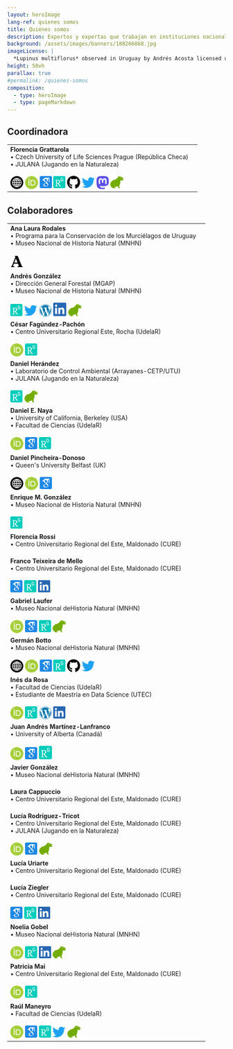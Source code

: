 ```yaml
---
layout: heroImage
lang-ref: quienes somos
title: Quiénes somos
description: Expertos y expertas que trabajan en instituciones nacionales e internacionales y estudian diversos grupos de biodiversidad en diferentes áreas de conocimiento
background: /assets/images/banners/180266868.jpg
imageLicense: |
  *Lupinus multiflorus* observed in Uruguay by Andrés Acosta licensed under [CC-BY-NC](http://creativecommons.org/licenses/by-nc/4.0/) via [iNaturalist](https://www.gbif.org/occurrence/3698255731)
height: 50vh
parallax: true
#permalink: /quienes-somos
composition:
  - type: heroImage
  - type: pageMarkdown
---
```


## Coordinadora

<div class="integrantes" style="white-space: nowrap;" markdown="block">

|     |      |
|-----|------|
| **Florencia Grattarola** <br>&#x2022; Czech University of Life Sciences Prague (República Checa) <br>&#x2022; JULANA (Jugando en la Naturaleza) <br><br> <a dir="ltr" href="http://www.flograttarola.com" target="_blank" class="css-1qel8bw"><img class="is-rounded" src="/assets/images/social-media-icon/www.svg" width="30"></a> <a dir="ltr" href="http://orcid.org/0000-0001-8282-5732" target="_blank" class="css-1qel8bw"><img class="is-rounded" src="/assets/images/social-media-icon/orcid.svg" width="30"></a> <a dir="ltr" href="https://scholar.google.com/citations?user=9KCM81IAAAAJ&hl=es" target="_blank" class="css-1qel8bw"><img class="is-rounded" src="/assets/images/social-media-icon/google-scholar-square.svg" width="28"></a> <a dir="ltr" href="https://www.researchgate.net/profile/Florencia_Grattarola" target="_blank" class="css-1qel8bw"><img class="is-rounded" src="/assets/images/social-media-icon/researchgate-square.svg" width="28"></a> <a dir="ltr" href="http://www.github.com/bienflorencia" target="_blank" class="css-1qel8bw"><img class="is-rounded" src="/assets/images/social-media-icon/github.svg" width="30"></a> <a dir="ltr" href="http://www.twitter.com/flograttarola" target="_blank" class="css-1qel8bw"><img class="is-rounded" src="/assets/images/social-media-icon/twitter.svg" width="30"></a> <a dir="ltr" href="https://ecoevo.social/@flograttarola" target="_blank" class="css-1qel8bw"><img class="is-rounded" src="/assets/images/social-media-icon/mastodon.svg" width="28"></a> <a dir="ltr" href="https://www.naturalista.uy/users/flo_grattarola" target="_blank" class="css-1qel8bw"><img class="is-rounded" src="/assets/images/social-media-icon/naturalistauy.svg" width="32"></a> |

</div>



## Colaboradores

<div class="integrantes" style="white-space: nowrap;" markdown="block">

|     |      |
|-----|------|
| **Ana Laura Rodales** <br>&#x2022; Programa para la Conservación de los Murciélagos de Uruguay <br>&#x2022; Museo Nacional de Historia Natural (MNHN) <br><br> <a dir="ltr" href="https://gub.academia.edu/AnaRodalesMari%C3%B1o" target="_blank" class="css-1qel8bw"><img class="is-rounded" src="/assets/images/social-media-icon/academia.svg" width="30"></a> |
| **Andrés González** <br>&#x2022; Dirección General Forestal (MGAP) <br>&#x2022; Museo Nacional de Historia Natural (MNHN) <br><br> <a dir="ltr" href="https://www.researchgate.net/profile/H_Gonzalez" target="_blank" class="css-1qel8bw"><img class="is-rounded" src="/assets/images/social-media-icon/researchgate-square.svg" width="28"></a> <a dir="ltr" href="http://www.twitter.com/andgon2639" target="_blank" class="css-1qel8bw"><img class="is-rounded" src="/assets/images/social-media-icon/twitter.svg" width="30"></a> <a dir="ltr" href="http://floradeluruguay.blogspot.com/" target="_blank" class="css-1qel8bw"><img class="is-rounded" src="/assets/images/social-media-icon/wordpress.svg" width="30"></a> <a dir="ltr" href="https://uy.linkedin.com/in/andr%C3%A9s-gonz%C3%A1lez-91101378" target="_blank" class="css-1qel8bw"><img class="is-rounded" src="/assets/images/social-media-icon/linkedin.svg" width="30"></a> <a dir="ltr" href="https://www.naturalista.uy/users/andrs158" target="_blank" class="css-1qel8bw"><img class="is-rounded" src="/assets/images/social-media-icon/naturalistauy.svg" width="32"></a> |
| **César Fagúndez-Pachón** <br>&#x2022; Centro Universitario Regional Este, Rocha (UdelaR) <br><br> <a dir="ltr" href="https://orcid.org/0000-0003-0528-5677" target="_blank" class="css-1qel8bw"><img class="is-rounded" src="/assets/images/social-media-icon/orcid.svg" width="30"></a> <a dir="ltr" href="https://www.researchgate.net/profile/Cesar-Fagundez" target="_blank" class="css-1qel8bw"><img class="is-rounded" src="/assets/images/social-media-icon/researchgate-square.svg" width="28"></a> |
| **Daniel Herández** <br>&#x2022; Laboratorio de Control Ambiental (Arrayanes-CETP/UTU) <br>&#x2022; JULANA (Jugando en la Naturaleza) <br><br> <a dir="ltr" href="https://www.researchgate.net/profile/Daniel-Hernandez-15" target="_blank" class="css-1qel8bw"><img class="is-rounded" src="/assets/images/social-media-icon/researchgate-square.svg" width="28"></a> <a dir="ltr" href="https://www.naturalista.uy/users/daniel_hp" target="_blank" class="css-1qel8bw"><img class="is-rounded" src="/assets/images/social-media-icon/naturalistauy.svg" width="32"></a> |
| **Daniel E. Naya** <br>&#x2022; University of California, Berkeley (USA) <br>&#x2022; Facultad de Ciencias (UdelaR) <br><br> <a dir="ltr" href="http://orcid.org/0000-0002-8311-9263" target="_blank" class="css-1qel8bw"><img class="is-rounded" src="/assets/images/social-media-icon/orcid.svg" width="30"></a> <a dir="ltr" href="https://scholar.google.com/citations?user=wuVKFgYAAAAJ" target="_blank" class="css-1qel8bw"><img class="is-rounded" src="/assets/images/social-media-icon/google-scholar-square.svg" width="28"></a> <a dir="ltr" href="https://www.researchgate.net/profile/Daniel-Naya" target="_blank" class="css-1qel8bw"><img class="is-rounded" src="/assets/images/social-media-icon/researchgate-square.svg" width="28"></a> |
| **Daniel Pincheira-Donoso** <br>&#x2022; Queen's University Belfast (UK) <br><br> <a dir="ltr" href="http://selectiondynamics.weebly.com/daniel-pincheira-donoso.html" target="_blank" class="css-1qel8bw"><img class="is-rounded" src="/assets/images/social-media-icon/www.svg" width="30"></a> <a dir="ltr" href="http://orcid.org/0000-0001-8282-5732" target="_blank" class="css-1qel8bw"><img class="is-rounded" src="/assets/images/social-media-icon/orcid.svg" width="30"></a> <a dir="ltr" href="https://scholar.google.com/citations?user=hd2lj1kAAAAJ" target="_blank" class="css-1qel8bw"><img class="is-rounded" src="/assets/images/social-media-icon/google-scholar-square.svg" width="28"></a> |
| **Enrique M. González** <br>&#x2022; Museo Nacional de Historia Natural (MNHN) <br><br> <a dir="ltr" href="https://www.researchgate.net/profile/Enrique_Gonzalez33" target="_blank" class="css-1qel8bw"><img class="is-rounded" src="/assets/images/social-media-icon/researchgate-square.svg" width="28"></a> |
| **Florencia Rossi** <br>&#x2022; Centro Universitario Regional del Este, Maldonado (CURE) <br><br> |
| **Franco Teixeira de Mello** <br>&#x2022; Centro Universitario Regional del Este, Maldonado (CURE) <br><br> <a dir="ltr" href="https://scholar.google.com/citations?user=ya9VGPEAAAAJ" target="_blank" class="css-1qel8bw"><img class="is-rounded" src="/assets/images/social-media-icon/google-scholar-square.svg" width="28"></a> <a dir="ltr" href="https://www.researchgate.net/profile/Franco-Teixeira-De-Mello" target="_blank" class="css-1qel8bw"><img class="is-rounded" src="/assets/images/social-media-icon/researchgate-square.svg" width="28"></a>  <a dir="ltr" href="https://uy.linkedin.com/in/franco-teixeira-de-mello-426b3845" target="_blank" class="css-1qel8bw"><img class="is-rounded" src="/assets/images/social-media-icon/linkedin.svg" width="28"></a> |
| **Gabriel Laufer** <br>&#x2022; Museo Nacional deHistoria Natural (MNHN) <br><br> <a dir="ltr" href="http://orcid.org/0000-0002-8285-5023" target="_blank" class="css-1qel8bw"><img class="is-rounded" src="/assets/images/social-media-icon/orcid.svg" width="30"></a> <a dir="ltr" href="https://scholar.google.com/citations?user=q2E8n40AAAAJ" target="_blank" class="css-1qel8bw"><img class="is-rounded" src="/assets/images/social-media-icon/google-scholar-square.svg" width="28"></a> <a dir="ltr" href="https://www.researchgate.net/profile/Gabriel-Laufer" target="_blank" class="css-1qel8bw"><img class="is-rounded" src="/assets/images/social-media-icon/researchgate-square.svg" width="28"></a> <a dir="ltr" href="https://www.naturalista.uy/users/gabriellaufer" target="_blank" class="css-1qel8bw"><img class="is-rounded" src="/assets/images/social-media-icon/naturalistauy.svg" width="32"></a> |
| **Germán Botto** <br>&#x2022; Museo Nacional deHistoria Natural (MNHN) <br><br> <a dir="ltr" href="https://sites.google.com/view/germanbotto/" target="_blank" class="css-1qel8bw"><img class="is-rounded" src="/assets/images/social-media-icon/www.svg" width="30"></a> <a dir="ltr" href="http://orcid.org/0000-0002-4055-9277" target="_blank" class="css-1qel8bw"><img class="is-rounded" src="/assets/images/social-media-icon/orcid.svg" width="30"></a> <a dir="ltr" href="https://scholar.google.com/citations?user=xibgBckAAAAJ" target="_blank" class="css-1qel8bw"><img class="is-rounded" src="/assets/images/social-media-icon/google-scholar-square.svg" width="28"></a> <a dir="ltr" href="https://www.researchgate.net/profile/German-Botto" target="_blank" class="css-1qel8bw"><img class="is-rounded" src="/assets/images/social-media-icon/researchgate-square.svg" width="28"></a> <a dir="ltr" href="http://www.github.com/gbotto" target="_blank" class="css-1qel8bw"><img class="is-rounded" src="/assets/images/social-media-icon/github.svg" width="30"></a> <a dir="ltr" href="http://www.twitter.com/germanbotto1" target="_blank" class="css-1qel8bw"><img class="is-rounded" src="/assets/images/social-media-icon/twitter.svg" width="30"></a> |
| **Inés da Rosa** <br>&#x2022; Facultad de Ciencias (UdelaR) <br>&#x2022; Estudiante de Maestría en Data Science (UTEC) <br><br> <a dir="ltr" href="http://orcid.org/0000-0002-2832-554X" target="_blank" class="css-1qel8bw"><img class="is-rounded" src="/assets/images/social-media-icon/orcid.svg" width="30"></a> <a dir="ltr" href="https://www.researchgate.net/profile/Ines-Da-Rosa-Faravelli" target="_blank" class="css-1qel8bw"><img class="is-rounded" src="/assets/images/social-media-icon/researchgate-square.svg" width="28"></a> <a dir="ltr" href="https://data-analysis-ines-da-rosa.blogspot.com/" target="_blank" class="css-1qel8bw"><img class="is-rounded" src="/assets/images/social-media-icon/wordpress.svg" width="30"></a> <a dir="ltr" href="https://uy.linkedin.com/in/in%C3%A9s-da-rosa-faravelli-5b835b37" target="_blank" class="css-1qel8bw"><img class="is-rounded" src="/assets/images/social-media-icon/linkedin.svg" width="28"></a> |
| **Juan Andrés Martínez-Lanfranco** <br>&#x2022; University of Alberta (Canadá) <br><br> <a dir="ltr" href="http://orcid.org/0000-0002-1692-1168" target="_blank" class="css-1qel8bw"><img class="is-rounded" src="/assets/images/social-media-icon/orcid.svg" width="30"></a> <a dir="ltr" href="https://scholar.google.com/citations?user=BlsEiqwAAAAJ" target="_blank" class="css-1qel8bw"><img class="is-rounded" src="/assets/images/social-media-icon/google-scholar-square.svg" width="28"></a> <a dir="ltr" href="https://www.researchgate.net/profile/Juan-Andres-Martinez-Lanfranco" target="_blank" class="css-1qel8bw"><img class="is-rounded" src="/assets/images/social-media-icon/researchgate-square.svg" width="30"></a>|
| **Javier González** <br>&#x2022; Museo Nacional deHistoria Natural (MNHN) <br><br> |
| **Laura Cappuccio** <br>&#x2022; Centro Universitario Regional del Este, Maldonado (CURE) <br><br> |
| **Lucía Rodríguez-Tricot** <br>&#x2022; Centro Universitario Regional del Este, Maldonado (CURE) <br>&#x2022; JULANA (Jugando en la Naturaleza) <br><br> <a dir="ltr" href="http://orcid.org/0000-0003-0949-9074" target="_blank" class="css-1qel8bw"><img class="is-rounded" src="/assets/images/social-media-icon/orcid.svg" width="30"></a> <a dir="ltr" href="https://scholar.google.com/citations?user=NZbc0JwAAAAJ" target="_blank" class="css-1qel8bw"><img class="is-rounded" src="/assets/images/social-media-icon/google-scholar-square.svg" width="28"></a> <a dir="ltr" href="https://www.naturalista.uy/users/lurtri" target="_blank" class="css-1qel8bw"><img class="is-rounded" src="/assets/images/social-media-icon/naturalistauy.svg" width="32"></a>|
| **Lucía Uriarte** <br>&#x2022; Centro Universitario Regional del Este, Maldonado (CURE) <br><br> |
| **Lucía Ziegler** <br>&#x2022; Centro Universitario Regional del Este, Maldonado (CURE) <br><br> <a dir="ltr" href="https://scholar.google.com/citations?user=rTZzwwMAAAAJ&hl=es" target="_blank" class="css-1qel8bw"><img class="is-rounded" src="/assets/images/social-media-icon/google-scholar-square.svg" width="28"></a> <a dir="ltr" href="https://www.researchgate.net/profile/Lucia-Ziegler" target="_blank" class="css-1qel8bw"><img class="is-rounded" src="/assets/images/social-media-icon/researchgate-square.svg" width="28"></a> <a dir="ltr" href="https://uy.linkedin.com/in/lucia-ziegler-91645930" target="_blank" class="css-1qel8bw"><img class="is-rounded" src="/assets/images/social-media-icon/linkedin.svg" width="28"></a> |
| **Noelia Gobel** <br>&#x2022; Museo Nacional deHistoria Natural (MNHN) <br><br> <a dir="ltr" href="http://orcid.org/0000-0002-7613-1897" target="_blank" class="css-1qel8bw"><img class="is-rounded" src="/assets/images/social-media-icon/orcid.svg" width="30"></a> <a dir="ltr" href="https://www.researchgate.net/profile/Noelia-Gobel" target="_blank" class="css-1qel8bw"><img class="is-rounded" src="/assets/images/social-media-icon/researchgate-square.svg" width="28"></a> <a dir="ltr" href="https://uy.linkedin.com/in/noelia-gobel-a54a971a6" target="_blank" class="css-1qel8bw"><img class="is-rounded" src="/assets/images/social-media-icon/linkedin.svg" width="28"></a> <a dir="ltr" href="https://www.naturalista.uy/users/noelia" target="_blank" class="css-1qel8bw"><img class="is-rounded" src="/assets/images/social-media-icon/naturalistauy.svg" width="32"></a> |
| **Patricia Mai** <br>&#x2022; Centro Universitario Regional del Este, Maldonado (CURE) <br><br> <a dir="ltr" href="http://orcid.org/0000-0003-0311-2131" target="_blank" class="css-1qel8bw"><img class="is-rounded" src="/assets/images/social-media-icon/orcid.svg" width="30"></a> <a dir="ltr" href="https://www.researchgate.net/profile/Patricia-Mai-Morente" target="_blank" class="css-1qel8bw"><img class="is-rounded" src="/assets/images/social-media-icon/researchgate-square.svg" width="28"></a> |
| **Raúl Maneyro** <br>&#x2022; Facultad de Ciencias (UdelaR) <br><br> <a dir="ltr" href="http://orcid.org/0000-0003-3440-8701" target="_blank" class="css-1qel8bw"><img class="is-rounded" src="/assets/images/social-media-icon/orcid.svg" width="30"></a> <a dir="ltr" href="https://scholar.google.com/citations?user=5xEY_c4AAAAJ" target="_blank" class="css-1qel8bw"><img class="is-rounded" src="/assets/images/social-media-icon/google-scholar-square.svg" width="28"></a> <a dir="ltr" href="https://www.researchgate.net/profile/Raul-Maneyro" target="_blank" class="css-1qel8bw"><img class="is-rounded" src="/assets/images/social-media-icon/researchgate-square.svg" width="28"></a> <a dir="ltr" href="http://www.twitter.com/Raul_Maneyro" target="_blank" class="css-1qel8bw"><img class="is-rounded" src="/assets/images/social-media-icon/twitter.svg" width="30"></a> <a dir="ltr" href="https://www.naturalista.uy/users/ulra" target="_blank" class="css-1qel8bw"><img class="is-rounded" src="/assets/images/social-media-icon/naturalistauy.svg" width="32"></a>|

</div>
